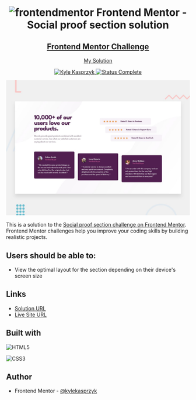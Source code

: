 <div align="center">
  <h1><img src="https://www.frontendmentor.io/static/images/logo-mobile.svg" alt="frontendmentor"> Frontend Mentor - Social proof section solution</h1>
  <h2>
    <a href="https://www.frontendmentor.io/challenges/social-proof-section-6e0qTv_bA"><strong>Frontend Mentor Challenge</strong></a>  </h2>
    <p>
    <a href="https://kylekasprzyk.github.io/frontend-mentor-social-proof-section-solution/">My Solution</a>
  </p>
</div>

<!-- bagdes -->
<div align="center">
  <!-- profile -->
  <a href="https://www.frontendmentor.io/profile/kylekasprzyk">
    <img src="https://img.shields.io/badge/Profile-Kyle%20Kasprzyk-blue" alt="Kyle Kasprzyk">
  </a>
  <!-- status -->
    <a href="#">
    <img src="https://img.shields.io/badge/Status-Complete-brightgreen" alt="Status Complete">
  </a>
</div>

![](./design/desktop-preview.jpg)

This is a solution to the [Social proof section challenge on Frontend Mentor](https://www.frontendmentor.io/challenges/social-proof-section-6e0qTv_bA). Frontend Mentor challenges help you improve your coding skills by building realistic projects. 

## Users should be able to:

- View the optimal layout for the section depending on their device's screen size

## Links

- [Solution URL](https://www.frontendmentor.io/solutions/social-proof-section-solution-dH4NxKjcOb)
- [Live Site URL](https://kylekasprzyk.github.io/frontend-mentor-social-proof-section-solution/)

## Built with

![HTML5](https://img.shields.io/badge/html5-%23E34F26.svg?style=plastic&logo=html5&logoColor=white)

![CSS3](https://img.shields.io/badge/css3-%231572B6.svg?style=plastic&logo=css3&logoColor=white)

## Author

- Frontend Mentor - [@kylekasprzyk](https://www.frontendmentor.io/profile/kylekasprzyk)
